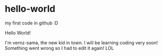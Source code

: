 # hello-world
my first code in github :D

Hello World!

I'm vernz-sama, the new kid in town. I will be learning coding very soon!
Something went wrong so I had to edit it again! LOL
